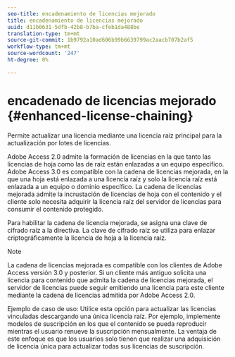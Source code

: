 ```yaml
---
seo-title: encadenamiento de licencias mejorado
title: encadenamiento de licencias mejorado
uuid: d11b0631-5dfb-42b8-b7ba-cfeb1da488be
translation-type: tm+mt
source-git-commit: 1b9792a10ad606b99b6639799ac2aacb707b2af5
workflow-type: tm+mt
source-wordcount: '247'
ht-degree: 0%

---
```



# encadenado de licencias mejorado {#enhanced-license-chaining}

Permite actualizar una licencia mediante una licencia raíz principal para la actualización por lotes de licencias.

Adobe Access 2.0 admite la formación de licencias en la que tanto las licencias de hoja como las de raíz están enlazadas a un equipo específico. Adobe Access 3.0 es compatible con la cadena de licencias mejorada, en la que una hoja está enlazada a una licencia raíz y solo la licencia raíz está enlazada a un equipo o dominio específico. La cadena de licencias mejorada admite la incrustación de licencias de hoja con el contenido y el cliente solo necesita adquirir la licencia raíz del servidor de licencias para consumir el contenido protegido.

Para habilitar la cadena de licencia mejorada, se asigna una clave de cifrado raíz a la directiva. La clave de cifrado raíz se utiliza para enlazar criptográficamente la licencia de hoja a la licencia raíz.

>[!NOTE]
>
>La cadena de licencias mejorada es compatible con los clientes de Adobe Access versión 3.0 y posterior. Si un cliente más antiguo solicita una licencia para contenido que admita la cadena de licencias mejorada, el servidor de licencias puede seguir emitiendo una licencia para este cliente mediante la cadena de licencias admitida por Adobe Access 2.0.

Ejemplo de caso de uso: Utilice esta opción para actualizar las licencias vinculadas descargando una única licencia raíz. Por ejemplo, implemente modelos de suscripción en los que el contenido se pueda reproducir mientras el usuario renueve la suscripción mensualmente. La ventaja de este enfoque es que los usuarios solo tienen que realizar una adquisición de licencia única para actualizar todas sus licencias de suscripción.
